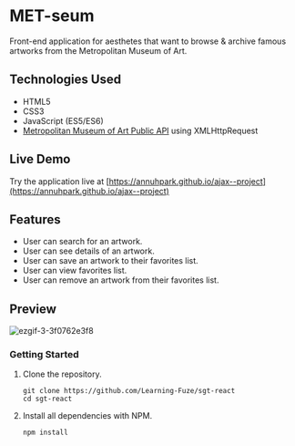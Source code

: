 # MET-seum

Front-end application for aesthetes that want to browse & archive famous artworks from the Metropolitan Museum of Art. 

## Technologies Used

- HTML5
- CSS3
- JavaScript (ES5/ES6)
- [Metropolitan Museum of Art Public API](https://metmuseum.github.io/ "Metropolitan Museum of Art Public API") using XMLHttpRequest

## Live Demo

Try the application live at [https://annuhpark.github.io/ajax--project](https://annuhpark.github.io/ajax--project)

## Features

- User can search for an artwork.
- User can see details of an artwork.
- User can save an artwork to their favorites list.
- User can view favorites list.
- User can remove an artwork from their favorites list.

## Preview

![ezgif-3-3f0762e3f8](https://user-images.githubusercontent.com/69396309/174685105-e9923179-ba0d-4999-9455-221c111b7cd2.gif)


### Getting Started

1. Clone the repository.

    ```shell
    git clone https://github.com/Learning-Fuze/sgt-react
    cd sgt-react
    ```

2. Install all dependencies with NPM.

    ```shell
    npm install
    ```
